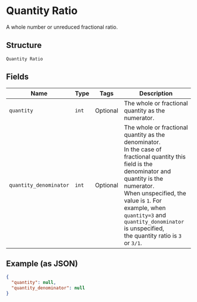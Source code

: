 
# Quantity Ratio

A whole number or unreduced fractional ratio.

## Structure

`Quantity Ratio`

## Fields

| Name | Type | Tags | Description |
|  --- | --- | --- | --- |
| `quantity` | `int` | Optional | The whole or fractional quantity as the numerator. |
| `quantity_denominator` | `int` | Optional | The whole or fractional quantity as the denominator.<br>In the case of fractional quantity this field is the denominator and quantity is the numerator.<br>When unspecified, the value is `1`. For example, when `quantity=3` and `quantity_donominator` is unspecified,<br>the quantity ratio is `3` or `3/1`. |

## Example (as JSON)

```json
{
  "quantity": null,
  "quantity_denominator": null
}
```

